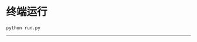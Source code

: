 # 终端运行

```shell
python run.py
```
***************************************************************************************************************